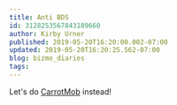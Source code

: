 ```yaml
---
title: Anti BDS
id: 3128253567843189660
author: Kirby Urner
published: 2019-05-20T16:20:00.002-07:00
updated: 2019-05-20T16:20:25.562-07:00
blog: bizmo_diaries
tags: 
---
```


Let's do [CarrotMob](http://carrotmob.org/) instead!